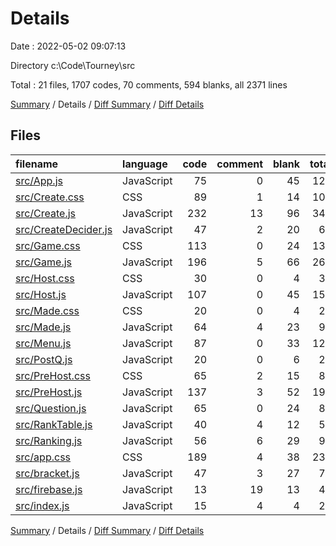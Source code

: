 # Details

Date : 2022-05-02 09:07:13

Directory c:\Code\Tourney\src

Total : 21 files,  1707 codes, 70 comments, 594 blanks, all 2371 lines

[Summary](results.md) / Details / [Diff Summary](diff.md) / [Diff Details](diff-details.md)

## Files
| filename | language | code | comment | blank | total |
| :--- | :--- | ---: | ---: | ---: | ---: |
| [src/App.js](/src/App.js) | JavaScript | 75 | 0 | 45 | 120 |
| [src/Create.css](/src/Create.css) | CSS | 89 | 1 | 14 | 104 |
| [src/Create.js](/src/Create.js) | JavaScript | 232 | 13 | 96 | 341 |
| [src/CreateDecider.js](/src/CreateDecider.js) | JavaScript | 47 | 2 | 20 | 69 |
| [src/Game.css](/src/Game.css) | CSS | 113 | 0 | 24 | 137 |
| [src/Game.js](/src/Game.js) | JavaScript | 196 | 5 | 66 | 267 |
| [src/Host.css](/src/Host.css) | CSS | 30 | 0 | 4 | 34 |
| [src/Host.js](/src/Host.js) | JavaScript | 107 | 0 | 45 | 152 |
| [src/Made.css](/src/Made.css) | CSS | 20 | 0 | 4 | 24 |
| [src/Made.js](/src/Made.js) | JavaScript | 64 | 4 | 23 | 91 |
| [src/Menu.js](/src/Menu.js) | JavaScript | 87 | 0 | 33 | 120 |
| [src/PostQ.js](/src/PostQ.js) | JavaScript | 20 | 0 | 6 | 26 |
| [src/PreHost.css](/src/PreHost.css) | CSS | 65 | 2 | 15 | 82 |
| [src/PreHost.js](/src/PreHost.js) | JavaScript | 137 | 3 | 52 | 192 |
| [src/Question.js](/src/Question.js) | JavaScript | 65 | 0 | 24 | 89 |
| [src/RankTable.js](/src/RankTable.js) | JavaScript | 40 | 4 | 12 | 56 |
| [src/Ranking.js](/src/Ranking.js) | JavaScript | 56 | 6 | 29 | 91 |
| [src/app.css](/src/app.css) | CSS | 189 | 4 | 38 | 231 |
| [src/bracket.js](/src/bracket.js) | JavaScript | 47 | 3 | 27 | 77 |
| [src/firebase.js](/src/firebase.js) | JavaScript | 13 | 19 | 13 | 45 |
| [src/index.js](/src/index.js) | JavaScript | 15 | 4 | 4 | 23 |

[Summary](results.md) / Details / [Diff Summary](diff.md) / [Diff Details](diff-details.md)